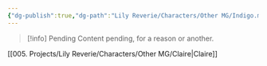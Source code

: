 ```yaml
---
{"dg-publish":true,"dg-path":"Lily Reverie/Characters/Other MG/Indigo.md","permalink":"/lily-reverie/characters/other-mg/indigo/","created":"2024-01-20T04:33:03.501-03:00","updated":"2024-01-20T04:45:08.829-03:00"}
---
```



>[!info] Pending
>Content pending, for a reason or another.

[[005. Projects/Lily Reverie/Characters/Other MG/Claire\|Claire]]
